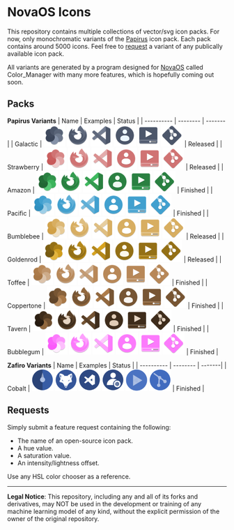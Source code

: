 # NovaOS Icons
This repository contains multiple collections of vector/svg icon packs. For now, only monochromatic variants of the [Papirus](https://github.com/PapirusDevelopmentTeam/papirus-icon-theme) icon pack. Each pack contains around 5000 icons. Feel free to [request](#requests) a variant of any publically available icon pack.

All variants are generated by a program designed for [NovaOS](https://github.com/NicklasVraa/NovaOS) called Color_Manager with many more features, which is hopefully coming out soon.

## Packs
**Papirus Variants**
| Name       | Examples | Status |
| ---------- | -------- | -------|
| Galactic   | <img src="previews/papirus/galactic/colors.png" width="50"/>  <img src="previews/papirus/galactic/firefox.png" width="50"/> <img src="previews/papirus/galactic/vscode.png" width="50"/> <img src="previews/papirus/galactic/account.png" width="50"/>  <img src="previews/papirus/galactic/video.png" width="50"/> <img src="previews/papirus/galactic/git.png" width="50"/> | Released |
| Strawberry | <img src="previews/papirus/strawberry/colors.png" width="50"/>  <img src="previews/papirus/strawberry/firefox.png" width="50"/> <img src="previews/papirus/strawberry/vscode.png" width="50"/> <img src="previews/papirus/strawberry/account.png" width="50"/>  <img src="previews/papirus/strawberry/video.png" width="50"/> <img src="previews/papirus/strawberry/git.png" width="50"/> | Released |
| Amazon | <img src="previews/papirus/amazon/colors.png" width="50"/>  <img src="previews/papirus/amazon/firefox.png" width="50"/> <img src="previews/papirus/amazon/vscode.png" width="50"/> <img src="previews/papirus/amazon/account.png" width="50"/>  <img src="previews/papirus/amazon/video.png" width="50"/> <img src="previews/papirus/amazon/git.png" width="50"/> | Finished |
| Pacific | <img src="previews/papirus/pacific/colors.png" width="50"/>  <img src="previews/papirus/pacific/firefox.png" width="50"/> <img src="previews/papirus/pacific/vscode.png" width="50"/> <img src="previews/papirus/pacific/account.png" width="50"/>  <img src="previews/papirus/pacific/video.png" width="50"/> <img src="previews/papirus/pacific/git.png" width="50"/> | Finished |
| Bumblebee | <img src="previews/papirus/bumblebee/colors.png" width="50"/>  <img src="previews/papirus/bumblebee/firefox.png" width="50"/> <img src="previews/papirus/bumblebee/vscode.png" width="50"/> <img src="previews/papirus/bumblebee/account.png" width="50"/>  <img src="previews/papirus/bumblebee/video.png" width="50"/> <img src="previews/papirus/bumblebee/git.png" width="50"/> | Released |
| Goldenrod | <img src="previews/papirus/goldenrod/colors.png" width="50"/>  <img src="previews/papirus/goldenrod/firefox.png" width="50"/> <img src="previews/papirus/goldenrod/vscode.png" width="50"/> <img src="previews/papirus/goldenrod/account.png" width="50"/>  <img src="previews/papirus/goldenrod/video.png" width="50"/> <img src="previews/papirus/goldenrod/git.png" width="50"/> | Released |
| Toffee | <img src="previews/papirus/toffee/colors.png" width="50"/>  <img src="previews/papirus/toffee/firefox.png" width="50"/> <img src="previews/papirus/toffee/vscode.png" width="50"/> <img src="previews/papirus/toffee/account.png" width="50"/>  <img src="previews/papirus/toffee/video.png" width="50"/> <img src="previews/papirus/toffee/git.png" width="50"/> | Finished |
| Coppertone | <img src="previews/papirus/coppertone/colors.png" width="50"/>  <img src="previews/papirus/coppertone/firefox.png" width="50"/> <img src="previews/papirus/coppertone/vscode.png" width="50"/> <img src="previews/papirus/coppertone/account.png" width="50"/>  <img src="previews/papirus/coppertone/video.png" width="50"/> <img src="previews/papirus/coppertone/git.png" width="50"/> | Finished |
| Tavern | <img src="previews/papirus/tavern/colors.png" width="50"/>  <img src="previews/papirus/tavern/firefox.png" width="50"/> <img src="previews/papirus/tavern/vscode.png" width="50"/> <img src="previews/papirus/tavern/account.png" width="50"/>  <img src="previews/papirus/tavern/video.png" width="50"/> <img src="previews/papirus/tavern/git.png" width="50"/> | Finished |
| Bubblegum | <img src="previews/papirus/bubblegum/colors.png" width="50"/>  <img src="previews/papirus/bubblegum/firefox.png" width="50"/> <img src="previews/papirus/bubblegum/vscode.png" width="50"/> <img src="previews/papirus/bubblegum/account.png" width="50"/>  <img src="previews/papirus/bubblegum/video.png" width="50"/> <img src="previews/papirus/bubblegum/git.png" width="50"/> | Finished |

**Zafiro Variants**
| Name       | Examples | Status |
| ---------- | -------- | -------|
| Cobalt | <img src="previews/zafiro/cobalt/colors.png" width="50"/>  <img src="previews/zafiro/cobalt/firefox.png" width="50"/> <img src="previews/zafiro/cobalt/vscode.png" width="50"/> <img src="previews/zafiro/cobalt/account.png" width="50"/>  <img src="previews/zafiro/cobalt/video.png" width="50"/> <img src="previews/zafiro/cobalt/git.png" width="50"/> | Finished |

## Requests <a name="requests"></a>
Simply submit a feature request containing the following:
- The name of an open-source icon pack.
- A hue value.
- A saturation value.
- An intensity/lightness offset.

Use any HSL color chooser as a reference.

---
**Legal Notice**: This repository, including any and all of its forks and derivatives, may NOT be used in the development or training of any machine learning model of any kind, without the explicit permission of the owner of the original repository.

